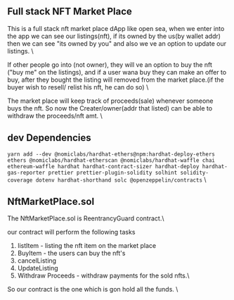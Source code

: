 ## Full stack NFT Market Place 

This is a full stack nft market place dApp like open sea, when we enter into the app we can see our listings(nft), if its owned by the us(by wallet addr) then we can see "its owned by you" and also we ve an option to update our listings. \

If other people go into (not owner), they will ve an option to buy the nft ("buy me" on the listings), and if a user wana buy they can make an offer to buy, after they bought the listing will removed from the market place.(if the buyer wish to resell/ relist his nft, he can do so) \

The market place will keep track of proceeds(sale) whenever someone buys the nft. So now the Creater/owner(addr that listed) can be able to withdraw the proceeds/nft amt. \

## dev Dependencies

```yarn add --dev @nomiclabs/hardhat-ethers@npm:hardhat-deploy-ethers ethers @nomiclabs/hardhat-etherscan @nomiclabs/hardhat-waffle chai ethereum-waffle hardhat hardhat-contract-sizer hardhat-deploy hardhat-gas-reporter prettier prettier-plugin-solidity solhint solidity-coverage dotenv hardhat-shorthand solc @openzeppelin/contracts``` \


## NftMarketPlace.sol 

The NftMarketPlace.sol is ReentrancyGuard contract.\

our contract will perform the following tasks 
1. listItem - listing the nft item on the market place
2. BuyItem - the users can buy the nft's
3. cancelListing 
4. UpdateListing
5. Withdraw Proceeds - withdraw payments for the sold nfts.\

So our contract is the one which is gon hold all the funds. \


